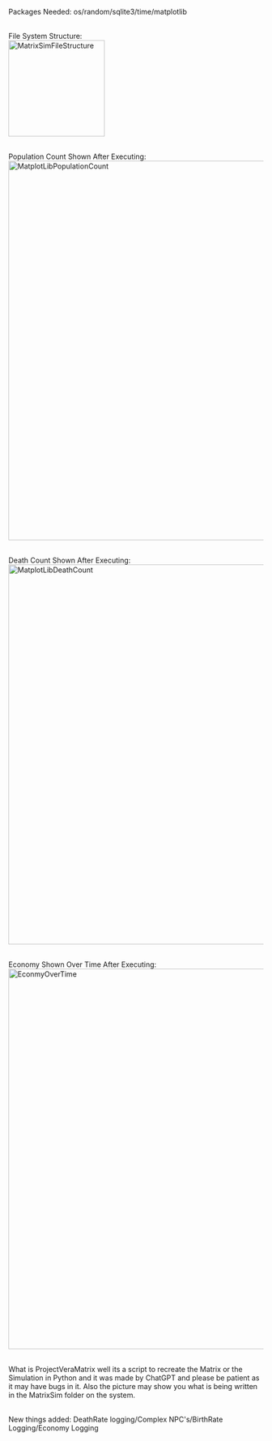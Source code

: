 Packages Needed: os/random/sqlite3/time/matplotlib

<br>File System Structure:</br>
<img width="190" alt="MatrixSimFileStructure" src="https://github.com/MrMime0x0/ProjectVeraMatrix/assets/136033068/0bcc6cd0-e7f1-44b3-8110-74ada28a7bb9">

<br>Population Count Shown After Executing:</br>
<img width="749" alt="MatplotLibPopulationCount" src="https://github.com/MrMime0x0/ProjectVeraMatrix/assets/136033068/59e6ec87-7078-4b78-b630-3e371befdaf9">

<br>Death Count Shown After Executing:</br>
<img width="750" alt="MatplotLibDeathCount" src="https://github.com/MrMime0x0/ProjectVeraMatrix/assets/136033068/6c837a6a-40d3-4ab2-a5f0-10b2cd634498">

<br>Economy Shown Over Time After Executing:</br>
<img width="751" alt="EconmyOverTime" src="https://github.com/MrMime0x0/ProjectVeraMatrix/assets/136033068/716ca150-c746-48ae-b195-2a24d8cc1ee5">

<br>What is ProjectVeraMatrix well its a script to recreate the Matrix or the Simulation in Python and it was made by ChatGPT and please be patient as it may have bugs in it. Also the picture may show you what is being written in the MatrixSim folder on the system.</br>

<br>New things added: DeathRate logging/Complex NPC's/BirthRate Logging/Economy Logging</br>
